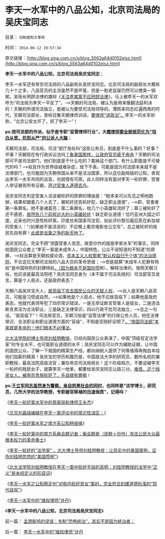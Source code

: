 # 李天一水军中的八品公知，北京司法局的吴庆宝同志

目录： `旧制度和大革命` 

时间： `2014-06-12 19:57:34` 

原文链接：[http://blog.sina.com.cn/s/blog_5563a64d0102eisz.html](http://blog.sina.com.cn/s/blog_5563a64d0102eisz.html)

**李天一水军中的八品公知，北京司法局吴庆宝同志**；

李天一水军还有帝京司法局的八品副局长吴庆宝同志。北京司法局的副局长大概有几十个之多，八品官员的主流虽然不是坏蛋，但是一粒老鼠屎仍然可以搅臭一锅粥。吴局长罔顾法律的雄辩《[关注李某案不应罔顾法律](http://star.news.sohu.com/20130708/n380992175.shtml)》，马上被李天一的水军欢呼为“司法局为李天一平反了”，——>天朝的司法局，被认为是用来推翻法庭判决的！天朝的所谓司法独立，是被认为要受司法局领导的。薄熙来同志红遍西南的时代，天朝司法部长，曾经召集天朝律师训话，[要律师“讲政治”。](../../../2013/8/2/讲政治的案例，没有法治的循例价值，“下不为例”.md)李天一的水军却称，“北京公安太坏了，抓了李天一”！

**ps:按司法部的作派，似乎是专职“监管律师行业”，大[概律师要全部规范化为“坦白从宽，抗拒从严”的公诉人大脑](../../../2013/2/22/资本主义成功在构筑了自动淘汰恶法的机制.md)**；

天朝司法部，司法局，司法“部厅局处科”这些公务员，到底是干什么事的？好事？坏事？天朝现在有行政诉讼法吗[？象美国那样，让政府官员疲于奔命](../../../2014/6/2/中美司法体制和相应机构权限和职能对比.md)？天朝的司法部可不是司法部门，他们到底是干什么吃的？裁掉这个部门，有什么职能是不可替代的吗？——>权且作为世界级疑难杂症，放下不表。可能是因为司法部本来就不是法律部门，也可能因为天朝帝国从来不是法治国家，所以这位副局级的公知，表现出李天一水军共同的法盲，也就情有可原。此人同样没有面对李天一轮奸罪，受害人举证被告所有证据，[声讨受害人道德去鸟](../../../2013/7/25/李天一律师正在创造“轮奸贱人有功无罪”的特色里程碑.md)。

吴庆宝同志判定受害人活该被轮奸的原罪的理由是：“她本来可以先见之明地跑掉，结果却跟着几个人去了，被轮奸还告轮奸犯，缺乏职业道德”，——>即，受害者第一条罪名，她不是诸葛亮；第二条罪名，给几个小英雄轮流奸了；第三被轮奸了还不感恩，[居然告几个前程远大的小英雄轮奸](../../../2013/9/10/谎言千遍！试图创设强奸权利的李天一集团.md)！缺乏职业道德！恰巧亚洲大国之印度，近来也时兴恶性轮奸案。印度也有国家司法官，如此评价那位最后死在新加坡的受害人：“（如果她不是活该的）不应晚上看完电影坐公交车”，总之被轮奸的贱民先自有罪！[此或是龙象之争的新天地了](../../../2013/2/25/中印轮奸案是未成年的受害者，犯罪人，疑犯和记者.md)。

吴庆宝同志，完全不顾“泄露受害人信息，故意炒作的就是李家水军”的事实，同样给国民公众套上“李天一案是未成年人，中国特色，公众不该知道的不知道”的原罪，——>权且算是天朝权威论调，[资本主义人权那套“默认权益归于个体”的法治原则](../../../2014/5/22/警察权执罚需要被罚人自愿，警察权化的司法权力特色.md)，不合这位天朝司法局的八品大员的革命思维；——>但是就算“未成年人犯罪有特权”是中国特色的封建特权[，（因为根本不是国际惯](../../../2013/11/19/中国特色对国际惯例的偷换概念的接轨的简单列举.md)例），解释法律的，按照天朝习俗，也应该是最高法院吧？吴庆宝同志身为（本不属于司法系统的）司法部官员发言，算是个人观点，还是政府表态？

天朝八品吴庆宝大人，[居高临下攻击国民公众的天赋人权](../../../2013/12/19/合法性耦合原理，教会至上的合法性，缺乏信仰的公信力.md)，——>此人是天朝八品官员，可能是习惯成自然，——>如果他是个人观点，他不应居高临下；如果他是政府表态，他就代表领导犯了四宗常识错误，一是无举证断言受害人是妓女，二是违法断言卖淫为合法职业，三是缺乏法律常识，四以行政干扰司法独立，——>总之一句话，“居高临下”！司法局官员，天朝习俗是“监管法律”的行政公务人员，他在法律常识、合法职业和职业道德方面的“盲级”，不知是否刚好证明了[，“帝国司法部”本来就是多余的！他们根本不必懂法](../../../2013/11/1/李天一辩护集团，试图强迫最高法自证是被轮奸的婊子.md)。

[北大法学院的博士导师刘桂明教授](../../../2014/6/9/北大法学院刘桂明教授在李天一轮奸案中手段的高明和低劣.md)，已经向国民公众表演了，中国“顶级官定法学家”的专业水平，也可能职业道德的水平；吴庆宝同志可以作为辅助证据，让中国的国民公众，了解一下我国的精英生产线，都向纳税人提供了何等值得再掏血本给他们加薪的精英！吴庆宝的学历和履历是，中国政法大学的研究员，数所名校的兼职教授，最高法院高级法官；兼任帝京司法局局长！这个阶级档次，不要说被李天一轮奸的贱民女子，就算李天一他爹，都要给吴庆宝同志让路三分。[难怪，这个贱民女人，被帝京贵族轮奸了，先自就有罪嘛](../../../2013/7/25/《竞选州长》预测李天一轮奸案的连续剧和大结局.md)！

**ps:王[立军同志虽然身为警察，亲自抓黑社会的同时](../../../2010/11/30/王局长强调“依法”的精神应充分肯定.md)，也同样是“法学博士，研究员，几所大学的法学教授，专职器官移植的迅速保质”，记得吗**？

《[李天一轮奸案水军中的周翠丽和律师王永杰](../../../2014/6/3/李天一轮奸案水军中的周翠丽和律师王永杰.md)》

《[北京刘晶瑶编辑在李天一案评论中的常识性误区；](../../../2014/6/4/北京青年报刘晶瑶编辑在李天一案件中的常识性误区.md)》

《[李天一轮奸案水军之南方系公知杨俊锋](../../../2014/6/5/李天一轮奸案水军之南方系公知杨俊锋.md)》

《[李天一轮奸案中的南方系柴会群记者；柴会群是（民粹＋炒作）攻击公民大众最根本权力的革命勇士](../../../2014/6/7/李天一轮奸案中的南方系柴会群记者.md)》

《[李天一轮奸的“法学家”
，北大博士导师刘桂明教授；让现实中的美国案例，证伪刘桂明忽悠的“美国惯例”](../../../2014/6/8/李天一轮奸的“法学家”，北大博士导师刘桂明教授.md)》

《[北大法学院刘桂明教授在李天一案中轮奸手段的高明；刘桂明教授的法学中“正义”是未经定义的形容词](../../../2014/6/9/北大法学院刘桂明教授在李天一轮奸案中手段的高明和低劣.md)》

《[李天一水军之公知蔡定创“对衙内轮奸民女”案的，完全符合封建道德标准的“现代歧视”](../../../2014/6/10/李天一水军之公知蔡定创，和他的“宪政，法治”.md)》

《[李天一水军中的“维权律师”许丹](../../../2014/6/11/李天一水军中的“维权律师”许丹.md)》

《**李天一水军中的八品公知，北京司法局吴庆宝同志**》

前一篇： [孟德斯鸠的谬误：专制“恐怖统治”，其实不是因为统治者；](../../../2014/6/14/孟德斯鸠的谬误：专制“恐怖统治”，其实不是因为统治者；.md)

后一篇： [李天一水军中的“维权律师”许丹](../../../2014/6/11/李天一水军中的“维权律师”许丹.md)

